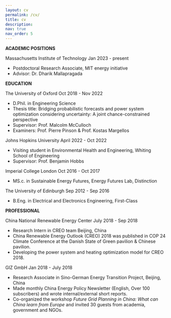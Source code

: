 ```yaml
---
layout: cv
permalink: /cv/
title: cv
description: 
nav: true
nav_order: 5
---
```



**ACADEMIC POSITIONS**

Massachusetts Institute of Technology                                                                   Jan 2023 - present
- Postdoctoral Research Associate, MIT energy initiative
- Advisor: Dr. Dharik Mallapragada

**EDUCATION**

The University of Oxford                                                     				             Oct 2018 - Nov 2022 
- D.Phil. in Engineering Science
- Thesis title: Bridging probabilistic forecasts and power system optimization considering uncertainty: A joint chance-constrained perspective
- Supervisor: Prof. Malcolm McCulloch   
- Examiners: Prof. Pierre Pinson & Prof. Kostas Margellos

Johns Hopkins University                                                                       	        April 2022 - Oct 2022
- Visiting student in Environmental Health and Engineering, Whiting School of Engineering
- Supervisor: Prof. Benjamin Hobbs

Imperial College London                                                                                  Oct 2016 - Oct 2017 
- MS.c. in Sustainable Energy Futures, Energy Futures Lab, Distinction 

The University of Edinburgh                                                                              Sep 2012 - Sep 2016
- B.Eng. in Electrical and Electronics Engineering, First-Class

**PROFESSIONAL**

China National Renewable Energy Center July 2018 - Sep 2018
- Research Intern in CREO team Beijing, China
- China Renewable Energy Outlook (CREO) 2018 was published in COP 24 Climate Conference at the Danish State of Green pavilion & Chinese pavilion.
- Developing the power system and heating optimization model for CREO 2018.

GIZ GmbH Jan 2018 - July 2018
- Research Associate in Sino-German Energy Transition Project, Beijing, China
- Made monthly China Energy Policy Newsletter (English, Over 100 subscribers) and wrote internal/external short reports.
- Co-organized the workshop *Future Grid Planning in China: What can China learn from Europe* and invited 30 guests from academia, government and NGOs.